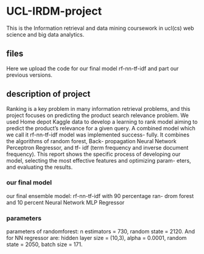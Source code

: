 # UCL-IRDM-project
This is the Information retrieval and data mining coursework in ucl(cs) web science and big data analytics.
## files
Here we upload the code for our final model rf-nn-tf-idf and part our previous versions.
## description of project
Ranking is a key problem in many information retrieval problems, and this project focuses on predicting the product search relevance problem. We used Home depot Kaggle data to develop a learning to rank model aiming to predict the product’s relevance for a given query. A combined model which we call it rf-nn-tf-idf model was implemented success- fully. It combines the algorithms of random forest, Back- propagation Neural Network Perceptron Regressor, and tf- idf (term frequency and inverse document frequency). This report shows the specific process of developing our model, selecting the most effective features and optimizing param- eters, and evaluating the results.
### our final model
our final ensemble model: rf-nn-tf-idf with 90 percentage ran- drom forest and 10 percent Neural Network MLP Regressor
### parameters
parameters of randomforest: n estimators = 730, random state = 2120. And for NN regressor are: hidden layer size = (10,3), alpha = 0.0001, random state = 2050, batch size = 171.

